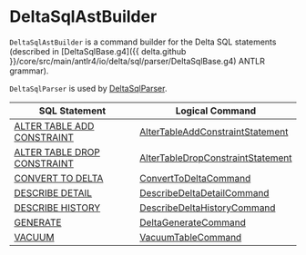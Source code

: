 # DeltaSqlAstBuilder

`DeltaSqlAstBuilder` is a command builder for the Delta SQL statements (described in [DeltaSqlBase.g4]({{ delta.github }}/core/src/main/antlr4/io/delta/sql/parser/DeltaSqlBase.g4) ANTLR grammar).

`DeltaSqlParser` is used by [DeltaSqlParser](DeltaSqlParser.md#builder).

SQL Statement | Logical Command
-------------|----------
 [ALTER TABLE ADD CONSTRAINT](index.md#ALTER-TABLE-ADD-CONSTRAINT) | [AlterTableAddConstraintStatement](../AlterTableAddConstraintStatement.md)
 [ALTER TABLE DROP CONSTRAINT](index.md#ALTER-TABLE-DROP-CONSTRAINT) | [AlterTableDropConstraintStatement](../AlterTableDropConstraintStatement.md)
 [CONVERT TO DELTA](index.md#CONVERT-TO-DELTA) | [ConvertToDeltaCommand](../commands/convert/ConvertToDeltaCommand.md)
 [DESCRIBE DETAIL](index.md#DESCRIBE-DETAIL) | [DescribeDeltaDetailCommand](../commands/DescribeDeltaDetailCommand.md)
 [DESCRIBE HISTORY](index.md#DESCRIBE-HISTORY) | [DescribeDeltaHistoryCommand](../commands/DescribeDeltaHistoryCommand.md)
 [GENERATE](index.md#GENERATE) | [DeltaGenerateCommand](../commands/DeltaGenerateCommand.md)
 [VACUUM](index.md#VACUUM) | [VacuumTableCommand](../commands/vacuum/VacuumTableCommand.md)

